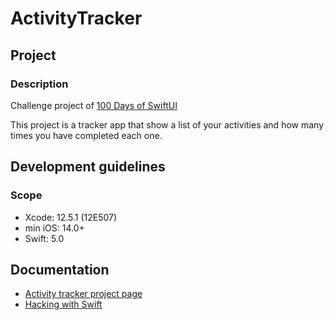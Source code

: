 # ActivityTracker

## Project

### Description

Challenge project of [100 Days of SwiftUI](https://www.hackingwithswift.com/100/swiftui)

This project is a tracker app that show a list of your activities and how many times you have completed each one.

## Development guidelines

### Scope

* Xcode: 12.5.1 (12E507)
* min iOS: 14.0+ 
* Swift: 5.0

## Documentation

* [Activity tracker project page](https://www.hackingwithswift.com/guide/ios-swiftui/4/3/challenge)
* [Hacking with Swift](https://www.hackingwithswift.com)

